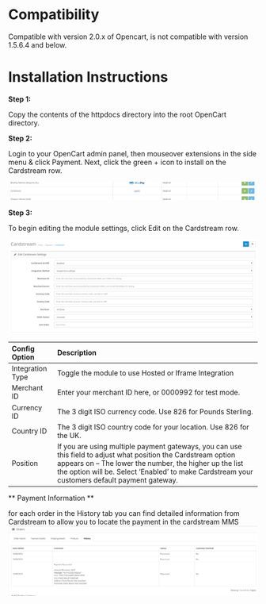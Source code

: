 Compatibility
=========================

Compatible with version 2.0.x of Opencart, is not compatible with version 1.5.6.4 and below.

Installation Instructions
=========================

**Step 1:**

Copy the contents of the httpdocs directory into the root OpenCart directory.

**Step 2:**

Login to your OpenCart admin panel, then mouseover extensions in the side menu &amp;
click Payment. Next, click the green + icon to install on the Cardstream row.

[![Opencart Install](/images/cardstream-install.png)](https://raw.githubusercontent.com/cardstream/Opencart/2.0.x/images/cardstream-install.png)

**Step 3:**

To begin editing the module settings, click Edit on the Cardstream row.

[![OpenCart Config settings](/images/cardstream-config-page.png)](https://raw.githubusercontent.com/cardstream/Opencart/2.0.x/images/cardstream-config-page.png)


| Config Option | Description |
| :-------------|:------------|
| Integration Type | Toggle the module to use Hosted or Iframe Integration |
| Merchant ID | Enter your merchant ID here, or 0000992 for test mode. |
| Currency ID | The 3 digit ISO currency code. Use 826 for Pounds Sterling. |
| Country ID | The 3 digit ISO country code for your location. Use 826 for the UK. |
| Position | If you are using multiple payment gateways, you can use this field to adjust what position the Cardstream option appears on – The lower the number, the higher up the list the option will be. Select ‘Enabled’ to make Cardstream your customers default payment gateway. |

** Payment Information **

for each order in the History tab you can find detailed information from Cardstream to allow you to locate the payment in the cardstream MMS
[![OpenCart Payment Information](/images/payment-information.png)](https://raw.githubusercontent.com/cardstream/Opencart/2.0.x/images/payment-information.png)
